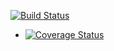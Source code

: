 [![Build Status](https://travis-ci.org/mjaho/pizzaror.png?branch=master)](https://travis-ci.org/mjaho/pizzaror)

- [![Coverage Status](https://coveralls.io/repos/mjaho/pizzaror/badge.png?branch=master)](https://coveralls.io/r/mjaho/pizzaror?branch=master)
